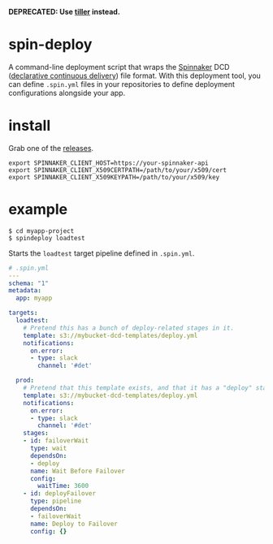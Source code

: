 **DEPRECATED: Use [tiller](https://github.com/robzienert/tiller) instead.**

# spin-deploy

A command-line deployment script that wraps the [Spinnaker](www.spinnaker.io)
DCD ([declarative continuous delivery](https://github.com/spinnaker/dcd-spec))
file format. With this deployment tool, you can define `.spin.yml` files in
your repositories to define deployment configurations alongside your app.

# install

Grab one of the [releases](https://github.com/robzienert/spin-deploy/releases).

```
export SPINNAKER_CLIENT_HOST=https://your-spinnaker-api
export SPINNAKER_CLIENT_X509CERTPATH=/path/to/your/x509/cert
export SPINNAKER_CLIENT_X509KEYPATH=/path/to/your/x509/key
```

# example

```
$ cd myapp-project
$ spindeploy loadtest
```

Starts the `loadtest` target pipeline defined in `.spin.yml`.

```yml
# .spin.yml
---
schema: "1"
metadata:
  app: myapp

targets:
  loadtest:
    # Pretend this has a bunch of deploy-related stages in it.
    template: s3://mybucket-dcd-templates/deploy.yml
    notifications:
      on.error:
      - type: slack
        channel: '#det'

  prod:
    # Pretend that this template exists, and that it has a "deploy" stage in it.
    template: s3://mybucket-dcd-templates/deploy.yml
    notifications:
      on.error:
      - type: slack
        channel: '#det'
    stages:
    - id: failoverWait
      type: wait
      dependsOn:
      - deploy
      name: Wait Before Failover
      config:
        waitTime: 3600
    - id: deployFailover
      type: pipeline
      dependsOn:
      - failoverWait
      name: Deploy to Failover
      config: {}
```

